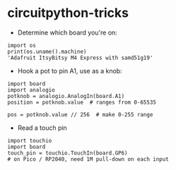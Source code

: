 
# circuitpython-tricks



* Determine which board you're on:
```
import os
print(os.uname().machine)
'Adafruit ItsyBitsy M4 Express with samd51g19'
```


* Hook a pot to pin A1, use as a knob:
```
import board
import analogio
potknob = analogio.AnalogIn(board.A1)
position = potknob.value  # ranges from 0-65535

pos = potknob.value // 256  # make 0-255 range

```

* Read a touch pin
```
import touchio
import board
touch_pin = touchio.TouchIn(board.GP6)
# on Pico / RP2040, need 1M pull-down on each input
```
